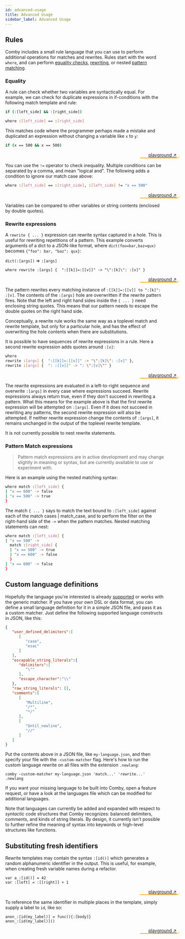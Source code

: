 ```yaml
---
id: advanced-usage
title: Advanced Usage
sidebar_label: Advanced Usage
---
```


<style>
.blockquote-playground {
    // background-color:#00000000;
    border-left: 2px solid #ffa504;
    border-bottom: 2px solid #ffa504;
    border-left: 0px;
//    border-radius: 20px 0px 0px 20px;
    border-radius: 0px 20px 20px 0px;
    text-align: right;
    padding: 0px 10px 0px 0px;
    align: right;
    width: 115px;
    margin-left: 85%;
}
</style>

## Rules

Comby includes a small rule language that you can use to perform additional
operations for matches and rewrites. Rules start with the word `where`, and can
perform [equality checks](#equality), [rewriting](#rewrite-expressions), or
nested [pattern matching](#pattern-match-expressions).

### Equality

A rule can check whether two variables are syntactically
equal. For example, we can check for duplicate expressions in if-conditions with
the following match template and rule:

```bash
if (:[left_side] && :[right_side])
```

```bash
where :[left_side] == :[right_side]
```

This matches code where the programmer perhaps made a mistake and duplicated an
expression without changing a variable like `x` to `y`:

```bash
if (x == 500 && x == 500)
```

<blockquote class="blockquote-playground"> <a href="https://bit.ly/2Na9UAS">playground ↗</a> </blockquote>

You can use the `!=` operator to check inequality. Multiple conditions can be
separated by a comma, and mean "logical and". The following adds a condition to
ignore our match case above:

```bash
where :[left_side] == :[right_side], :[left_side] != "x == 500"
```

<blockquote class="blockquote-playground"> <a href="https://bit.ly/2NaaCOy">playground ↗</a> </blockquote>

Variables can be compared to other variables or string contents (enclosed by
double quotes).

### Rewrite expressions

A `rewrite { ... }` expression can rewrite syntax captured in a hole. This is
useful for rewriting repetitions of a pattern. This example converts arguments
of a dict to a JSON-like format, where `dict(foo=bar,baz=qux)` becomes
`{"foo": bar, "baz": qux}`:

`dict(:[args])` => `:[args]`

`where rewrite :[args] {  ":[[k]]=:[[v]]" -> "\":[k]\": :[v]" }`

<blockquote class="blockquote-playground"> <a href="https://bit.ly/30d3Tss">playground ↗</a> </blockquote>

The pattern rewrites every matching instance of `:[[k]]=:[[v]] to ":[k]": :[v]`.
The contents of the `:[args]` hole are overwritten if the rewrite pattern fires.
Note that the left and right hand sides inside the `{ ... }` need enclosing
string quotes. This means that our pattern needs to escape the double quotes on
the right hand side.

Conceptually, a rewrite rule works the same way as a toplevel match and rewrite
template, but only for a particular hole, and has the effect of overwriting the
hole contents when there are substitutions.

It is possible to have sequences of rewrite expressions in a rule. Here a second
rewrite expression adds quotes around `:[v]`:

```bash
where
rewrite :[args] {  ":[[k]]=:[[v]]" -> "\":[k]\": :[v]" },
rewrite :[args] {  ": :[[v]]" -> ": \":[v]\"" }
```

<blockquote class="blockquote-playground"> <a href="https://bit.ly/306lB0H">playground ↗</a> </blockquote>

The rewrite expressions are evaluated in a left-to-right sequence and overwrite
`:[args]` in every case where expressions succeed. Rewrite expressions always
return true, even if they don't succeed in rewriting a pattern. What this means
for the example above is that the first rewrite expression will be attempted on
`:[args]`. Even if it does not succeed in rewriting any patterns, the second
rewrite expression will also be attempted. If neither rewrite expression change
the contents of `:[args]`, it remains unchanged in the output of the toplevel
rewrite template.

It is not currently possible to nest rewrite statements.

### Pattern Match expressions

> Pattern match expressions are in active development and may change slightly in meaning
> or syntax, but are currently available to use or experiment with.

Here is an example using the nested matching syntax:

```bash
where match :[left_side] {
| "x == 600" -> false
| "x == 500" -> true
}
```

The match `{ ... }` says to match the text bound to `:[left_side]` against each
of the match cases | match_case, and to perform the filter on the right-hand
side of the `->` when the pattern matches. Nested matching statements can nest:

```bash
where match :[left_side] {
| "x == 500" ->
  match :[right_side] {
  | "x == 500" -> true
  | "x == 600" -> false
  }
| "x == 600" -> false
}
```

## Custom language definitions

Hopefully the language you're interested is already [supported](overview#does-it-work-on-my-language) or
works with the generic matcher. If you have your own DSL or data format, you can
define a small language definition for it in a simple JSON file, and pass it as
a custom matcher. Just define the following supported language constructs in
JSON, like this:

```json
{
   "user_defined_delimiters":[
      [
         "case",
         "esac"
      ]
   ],
   "escapable_string_literals":{
      "delimiters":[
         "\""
      ],
      "escape_character":"\\"
   },
   "raw_string_literals": [],
   "comments":[
      [
         "Multiline",
         "/*",
         "*/"
      ],
      [
         "Until_newline",
         "//"
      ]
   ]
}
```

Put the contents above in a JSON file, like `my-language.json`, and then specify
your file with the `-custom-matcher` flag. Here's how to run the custom language
rewrite on all files with the extension `.newlang`:

```plaintext
comby -custom-matcher my-language.json 'match...' 'rewrite...' .newlang
```

If you want your missing language to be built into Comby, open a feature
request, or have a look at the languages file which can be modified for
additional languages.

Note that languages can currently be added and expanded with respect to
_syntactic_ code structures that Comby recognizes: balanced delimiters,
comments, and kinds of string literals. By design, it currently isn't possible
to further refine the meaning of syntax into keywords or high-level structures
like functions.

## Substituting fresh identifiers

Rewrite templates may contain the syntax `:[id()]` which generates a random
alphanumeric identifier in the output. This is useful, for example,
when creating fresh variable names during a refactor.

```plaintext
var a_:[id()] = 42
var :[left] = :[[right]] + 1
```
<blockquote class="blockquote-playground"> <a href="https://bit.ly/3fg8H4r">playground ↗</a> </blockquote>

To reference the same identifier in multiple places in the template, simply supply a label to `id`, like so:

```plaintext
anon_:[id(my_label)] = func(){:[body]}
anon_:[id(my_label)]()
```

<blockquote class="blockquote-playground"> <a href="https://bit.ly/30xWQKK">playground ↗</a> </blockquote>
